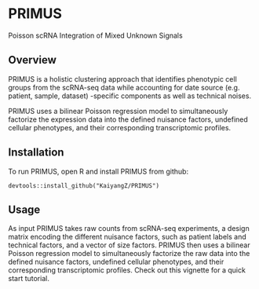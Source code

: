 # PRIMUS
Poisson scRNA Integration of Mixed Unknown Signals 

## Overview 
PRIMUS is a holistic clustering approach that identifies phenotypic cell groups from 
the scRNA-seq data while accounting for date source (e.g. patient, sample, dataset) -specific components as well as technical noises.

PRIMUS uses a bilinear Poisson regression model to simultaneously factorize the
expression data into the defined nuisance factors, undefined cellular phenotypes, and their
corresponding transcriptomic profiles.

## Installation
To run PRIMUS, open R and install PRIMUS from github:
```
devtools::install_github("KaiyangZ/PRIMUS")
```

## Usage
As input PRIMUS takes raw counts from scRNA-seq experiments,
a design matrix encoding the different nuisance factors, such as patient labels and
technical factors, and a vector of size factors. PRIMUS then uses a bilinear Poisson regression model to simultaneously factorize the raw data into the defined nuisance factors, undefined cellular phenotypes, and their corresponding transcriptomic profiles.
Check out this vignette for a quick start tutorial.
